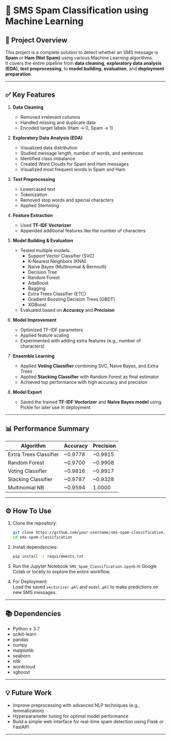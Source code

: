 
# 📨 SMS Spam Classification using Machine Learning

## 🚀 Project Overview
This project is a complete solution to detect whether an SMS message is **Spam** or **Ham (Not Spam)** using various Machine Learning algorithms.  
It covers the entire pipeline from **data cleaning**, **exploratory data analysis (EDA)**, **text preprocessing**, to **model building**, **evaluation**, and **deployment preparation**.

---

## ✅ Key Features

1. **Data Cleaning**  
   - Removed irrelevant columns  
   - Handled missing and duplicate data  
   - Encoded target labels (Ham → 0, Spam → 1)

2. **Exploratory Data Analysis (EDA)**  
   - Visualized data distribution  
   - Studied message length, number of words, and sentences  
   - Identified class imbalance  
   - Created Word Clouds for Spam and Ham messages  
   - Visualized most frequent words in Spam and Ham

3. **Text Preprocessing**  
   - Lowercased text  
   - Tokenization  
   - Removed stop words and special characters  
   - Applied Stemming

4. **Feature Extraction**  
   - Used **TF-IDF Vectorizer**  
   - Appended additional features like the number of characters

5. **Model Building & Evaluation**  
   - Tested multiple models:  
     - Support Vector Classifier (SVC)  
     - K-Nearest Neighbors (KNN)  
     - Naive Bayes (Multinomial & Bernoulli)  
     - Decision Tree  
     - Random Forest  
     - AdaBoost  
     - Bagging  
     - Extra Trees Classifier (ETC)  
     - Gradient Boosting Decision Trees (GBDT)  
     - XGBoost  
   - Evaluated based on **Accuracy** and **Precision**

6. **Model Improvement**  
   - Optimized TF-IDF parameters  
   - Applied feature scaling  
   - Experimented with adding extra features (e.g., number of characters)

7. **Ensemble Learning**  
   - Applied **Voting Classifier** combining SVC, Naive Bayes, and Extra Trees  
   - Applied **Stacking Classifier** with Random Forest as final estimator  
   - Achieved top performance with high accuracy and precision

8. **Model Export**  
   - Saved the trained **TF-IDF Vectorizer** and **Naive Bayes model** using Pickle for later use in deployment

---

## 📊 Performance Summary

| Algorithm            | Accuracy | Precision |
|----------------------|----------|-----------|
| Extra Trees Classifier | ~0.9778  | ~0.9915  |
| Random Forest         | ~0.9700  | ~0.9908  |
| Voting Classifier     | ~0.9816  | ~0.9917  |
| Stacking Classifier   | ~0.9787  | ~0.9328  |
| Multinomial NB        | ~0.9594  | 1.0000   |

---

## ⚙️ How To Use

1. Clone the repository:  
   ```bash
   git clone https://github.com/your-username/sms-spam-classification.git
   cd sms-spam-classification
   ```

2. Install dependencies:  
   ```bash
   pip install -r requirements.txt
   ```

3. Run the Jupyter Notebook `SMS_Spam_Classification.ipynb` in Google Colab or locally to explore the entire workflow.

4. For Deployment:  
   Load the saved `vectorizer.pkl` and `model.pkl` to make predictions on new SMS messages.

---

## 📚 Dependencies

- Python ≥ 3.7  
- scikit-learn  
- pandas  
- numpy  
- matplotlib  
- seaborn  
- nltk  
- wordcloud  
- xgboost

---

## 💡 Future Work

- Improve preprocessing with advanced NLP techniques (e.g., lemmatization)  
- Hyperparameter tuning for optimal model performance  
- Build a simple web interface for real-time spam detection using Flask or FastAPI

---


